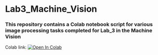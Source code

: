# Lab3_Machine_Vision

### This repository contains a Colab notebook script for various image processing tasks completed for Lab_3 in the Machine Vision

Colab link: [![Open In Colab](https://colab.research.google.com/assets/colab-badge.svg)](https://colab.research.google.com/drive/13Fz_w6wUnUgDvg54XogYvj1bUjhm_F9D?usp=sharing)

